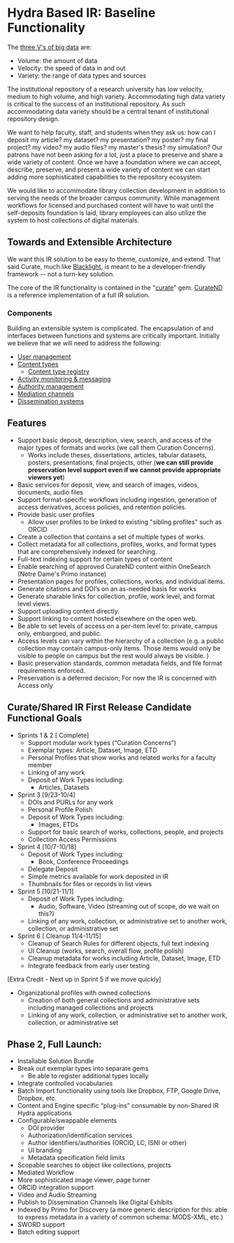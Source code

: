 # Hydra Based IR: Baseline Functionality

The [three V's of big data](http://en.wikipedia.org/wiki/Big_data#Definition) are:

- Volume: the amount of data
- Velocity: the speed of data in and out
- Variety: the range of data types and sources

The institutional repository of a research university has low velocity, medium to high volume, and high variety.
Accommodating high data variety is critical to the success of an institutional repository.
As such accommodating data variety should be a central tenant of institutional repository design.

We want to help faculty, staff, and students when they ask us: how can I deposit my article?
my dataset?
my presentation?
my poster?
my final project?
my video?
my audio files?
my master's thesis?
my simulation?
Our patrons have not been asking for a lot, just a place to preserve and share a wide variety of content.
Once we have a foundation where we can accept, describe, preserve, and present a wide variety of content we can start adding more sophisticated capabilities to the repository ecosystem.

We would like to accommodate library collection development in addition to serving the needs of the broader campus community. 
While management workflows for licensed and purchased content will have to wait until the self-deposits foundation is laid, library employees can also utilize the system to host collections of digital materials.

## Towards and Extensible Architecture
We want this IR solution to be easy to theme, customize, and extend.
That said Curate, much like [Blacklight](http://projectblacklight.org), is meant to be a developer-friendly framework -- not a turn-key solution.

The core of the IR functionality is contained in the "[curate](https://github.com/ndlib/curate)" gem.
[CurateND](https://github.com/ndlib/curate_nd) is a reference implementation of a full IR solution. 

### Components
Building an extensible system is complicated.
The encapsulation of and interfaces between functions and systems are critically important.
Initially we believe that we will need to address the following:

- [User management](https://github.com/ndlib/planning/blob/master/2013-Fall-DCE-Sprints/Components.md#user-management)
- [Content types](https://github.com/ndlib/planning/blob/master/2013-Fall-DCE-Sprints/Components.md#content-types)
  - [Content type registry](https://github.com/ndlib/planning/blob/master/2013-Fall-DCE-Sprints/Components.md#content-type-registry)
- [Activity monitoring & messaging](https://github.com/ndlib/planning/blob/master/2013-Fall-DCE-Sprints/Components.md#activity-monitoring--messaging)
- [Authority management](https://github.com/ndlib/planning/blob/master/2013-Fall-DCE-Sprints/Components.md#authority-management)
- [Mediation channels](https://github.com/ndlib/planning/blob/master/2013-Fall-DCE-Sprints/Components.md#mediation-channels)
- [Dissemination systems](https://github.com/ndlib/planning/blob/master/2013-Fall-DCE-Sprints/Components.md#dissemination-systems)

## Features
- Support basic deposit, description, view, search, and access of the major types of formats and works (we call them Curation Concerns).
	- Works include theses, dissertations, articles, tabular datasets, posters, presentations, final projects, other (**we can still provide preservation level support even if we cannot provide appropriate viewers yet**)
- Basic services for deposit, view, and search of images, videos, documents, audio files
- Support format-specific workflows including ingestion, generation of access derivatives, access policies, and retention policies.
- Provide basic user profiles
	- Allow user profiles to be linked to existing "sibling profiles" such as ORCID
- Create a collection that contains a set of multiple types of works.
- Collect metadata for all collections, profiles, works, and format types that are comprehensively indexed for searching.
- Full-text indexing support for certain types of content
- Enable searching of approved CurateND content within OneSearch (Notre Dame's Primo instance)
- Presentation pages for profiles, collections, works, and individual items.
- Generate citations and DOI’s on an as-needed basis for works
- Generate sharable links for collection, profile, work level, and format level views.
- Support uploading content directly.
- Support linking to content hosted elsewhere on the open web.
- Be able to set levels of access on a per-item level to: private, campus only, embargoed, and public.
- Access levels can vary within the hierarchy of a collection (e.g. a public collection may contain campus-only items. Those items would only be visible to people on campus but the rest would always be visible. )
- Basic preservation standards, common metadata fields, and file format requirements enforced.
- Preservation is a deferred decision; For now the IR is concerned with Access only

## Curate/Shared IR First Release Candidate Functional Goals

- Sprints 1 & 2 [ Complete]
  - Support modular work types (“Curation Concerns”)
  - Exemplar types: Article, Dataset, Image, ETD
  - Personal Profiles that show works and related works for a faculty member
  - Linking of any work
  - Deposit of Work Types including:
    - Articles, Datasets
- Sprint 3 [9/23-10/4]
  - DOIs and PURLs for any work
  - Personal Profile Polish
  - Deposit of Work Types including:
    - Images, ETDs
  - Support for basic search of works, collections, people, and projects
  - Collection Access Permissions
- Sprint 4 [10/7-10/18]
  - Deposit of Work Types including:
    - Book, Conference Proceedings
  - Delegate Deposit 
  - Simple metrics available for work deposited in IR
  - Thumbnails for files or records in list views
- Sprint 5 [10/21-11/1]
  - Deposit of Work Types including:
    - Audio, Software, Video (streaming out of scope, do we wait on this?) 
  - Linking of any work, collection, or administrative set to another work, collection, or administrative set
- Sprint 6 [ Cleanup  11/4-11/15]
  - Cleanup of Search Rules for different objects, full text indexing 
  - UI Cleanup (works, search, overall flow, profile polish)
  - Cleanup metadata for works including Article, Dataset, Image, ETD
  - Integrate feedback from early user testing

[Extra Credit - Next up in Sprint 5 if we move quickly]
- Organizational profiles with owned collections
  - Creation of both general collections and administrative sets including managed collections and projects
  - Linking of any work, collection, or administrative set to another work, collection, or administrative set

## Phase 2, Full Launch:

- Installable Solution Bundle
- Break out exemplar types into separate gems
  - Be able to register additional types locally
- Integrate controlled vocabularies
- Batch Import functionality using tools like Dropbox, FTP, Google Drive, Dropbox, etc.
- Content and Engine specific “plug-ins” consumable by non-Shared IR Hydra applications
- Configurable/swappable elements
  - DOI provider
  - Authorization/identification services
  - Author identifiers/authorities (ORCID, LC, ISNI or other)
  - UI branding
  - Metadata specification field limits
- Scopable searches to object like collections, projects
- Mediated Workflow
- More sophisticated image viewer, page turner
- ORCID integration support
- Video and Audio Streaming
- Publish to Dissemination Channels like Digital Exhibits
- Indexed by Primo for Discovery (a more generic description for this: able to express metadata in a variety of common schema: MODS-XML, etc.)
- SWORD support
- Batch editing support


